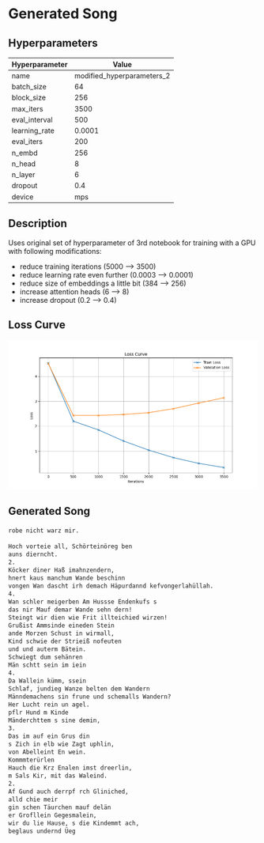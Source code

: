 # Generated Song

## Hyperparameters

| Hyperparameter | Value |
|----------------|-------|
| name | modified_hyperparameters_2 |
| batch_size | 64 |
| block_size | 256 |
| max_iters | 3500 |
| eval_interval | 500 |
| learning_rate | 0.0001 |
| eval_iters | 200 |
| n_embd | 256 |
| n_head | 8 |
| n_layer | 6 |
| dropout | 0.4 |
| device | mps |

## Description

Uses original set of hyperparameter of 3rd notebook for training with a GPU with following modifications:

- reduce training iterations (5000 --> 3500)
- reduce learning rate even further (0.0003 --> 0.0001)
- reduce size of embeddings a little bit (384 --> 256)
- increase attention heads (6 --> 8)
- increase dropout (0.2 --> 0.4)

## Loss Curve

![Loss Curve](loss_curve_modified_hyperparameters_2.png)

## Generated Song

```
robe nicht warz mir.

Hoch vorteie all, Schörteinöreg ben
auns dierncht.
2.
Köcker diner Haß imahnzendern,
hnert kaus manchum Wande beschinn
vongen Wan dascht irh demach Häpurdannd kefvongerlahüllah.
4.
Wan schler meigerben Am Hussse Endenkufs s
das nir Mauf demar Wande sehn dern!
Steingt wir dien wie Frit illteichied wirzen!
Grußist Ammsinde eineden Stein
ande Morzen Schust in wirmall,
Kind schwie der Strieiß nofeuten
und und auterm Bätein.
Schwiegt dum sehänren
Män schtt sein im iein
4.
Da Wallein kümm, ssein
Schlaf, jundieg Wanze belten dem Wandern
Männdemachens sin frune und schemalls Wandern?
Her Lucht rein un agel.
pflr Hund m Kinde
Mänderchttem s sine demin,
3.
Das im auf ein Grus din
s Zich in elb wie Zagt uphlin,
von Abelleint En wein.
Kommmterürlen
Hauch die Krz Enalen imst dreerlin,
m Sals Kir, mit das Waleind.
2.
Af Gund auch derrpf rch Gliniched,
alld chie meir
gin schen Täurchen mauf delän
er Grofllein Gegesmalein,
wir du lie Hause, s die Kindemmt ach,
beglaus undernd Üeg
